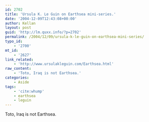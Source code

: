 ```yaml
---
id: 2702
title: 'Ursula K. Le Guin on Earthsea mini-series.'
date: '2004-12-09T12:43:08+00:00'
author: Kellan
layout: post
guid: 'http://lm.quxx.info/?p=2702'
permalink: /2004/12/09/ursula-k-le-guin-on-earthsea-mini-series/
typo_id:
    - '2700'
mt_id:
    - '2627'
link_related:
    - 'http://www.ursulakleguin.com/Earthsea.html'
raw_content:
    - 'Toto, Iraq is not Earthsea.'
categories:
    - Aside
tags:
    - 'cite:whump'
    - earthsea
    - leguin
---
```


Toto, Iraq is not Earthsea.